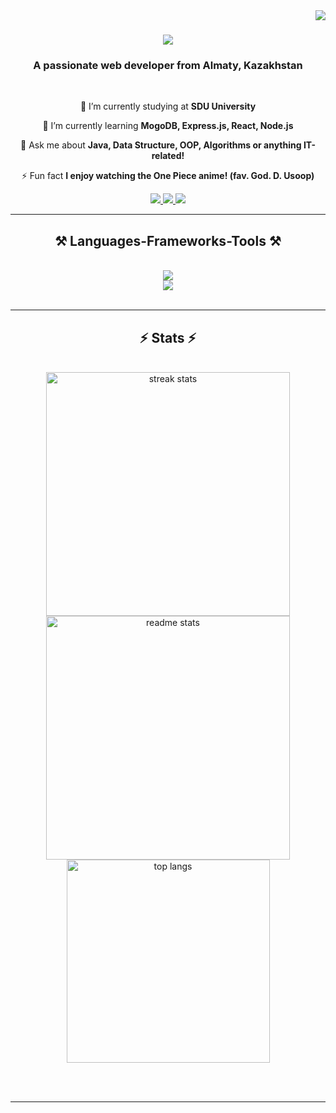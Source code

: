 <img align="right" src="https://visitor-badge.laobi.icu/badge?page_id=pay4ok-exe.pay4ok-exe" />

<h1 align="center">
    <img src="https://readme-typing-svg.herokuapp.com/?font=Righteous&size=35&center=true&vCenter=true&width=500&height=70&duration=4000&lines=Hi+There!+👋;+I'm+Akim+Ospan!;" />
</h1>

<h3 align="center">A passionate web developer from Almaty, Kazakhstan</h3>

<br/>

<div align="center">
 
 🔭 I’m currently studying at **SDU University**
 
 🌱 I’m currently learning **MogoDB, Express.js, React, Node.js**

💬 Ask me about **Java, Data Structure, OOP, Algorithms or anything IT-related!**

⚡ Fun fact **I enjoy watching the One Piece anime! (fav. God. D. Usoop)**

 </div>
 
<div align="center"> 
  <a href="mailto:ospanakim05@gmail.com">
    <img src="https://img.shields.io/badge/Gmail-333333?style=for-the-badge&logo=gmail&logoColor=red" />
  </a>
  <a href="https://linkedin.com/in/ospan-akim-810ba52bb" target="_blank">
    <img src="https://img.shields.io/badge/LinkedIn-0077B5?style=for-the-badge&logo=linkedin&logoColor=white" target="_blank" />
  </a>
  <a href="https://leetcode.com/u/pay4ok_exe/" target="_blank">
     <img src="https://img.shields.io/badge/LeetCode-FFA116?style=for-the-badge&logo=leetcode&logoColor=white" target="_blank" />
</a>
</div>

 <hr/>
 
<h2 align="center">⚒️ Languages-Frameworks-Tools ⚒️</h2>
<br/>
<div align="center">
    <img src="https://skillicons.dev/icons?i=java,html,css,javascript,bootstrap,vscode,github,mysql,postgresql,python" />
</div>
<div align="center">
    <img src="https://skillicons.dev/icons?i=nodejs,mongodb,git,react" /><br>
</div>


<br/>

<hr/>

<h2 align="center">⚡ Stats ⚡</h2>
<br>
<div align=center>
  <img width=390 src="https://github-readme-streak-stats-salesp07.vercel.app/?user=pay4ok-exe&count_private=true&theme=react&border_radius=10" alt="streak stats"/>
  <img width=390 src="https://github-readme-stats-salesp07.vercel.app/api?username=pay4ok-exe&count_private=true&show_icons=true&theme=react&rank_icon=github&border_radius=10" alt="readme stats" />
  <br/>
  <img width=325 align="center" src="https://github-readme-stats-salesp07.vercel.app/api/top-langs/?username=pay4ok-exe&hide=HTML&langs_count=8&layout=compact&theme=react&border_radius=10&size_weight=0.5&count_weight=0.5&exclude_repo=github-readme-stats" alt="top langs" />
</div>

<br/><br/>

<hr/>

<br/>


<br/>
